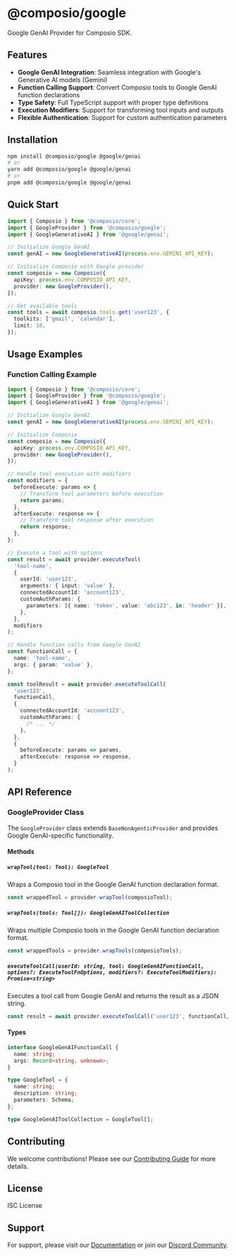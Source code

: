 # @composio/google

Google GenAI Provider for Composio SDK.

## Features

- **Google GenAI Integration**: Seamless integration with Google's Generative AI models (Gemini)
- **Function Calling Support**: Convert Composio tools to Google GenAI function declarations
- **Type Safety**: Full TypeScript support with proper type definitions
- **Execution Modifiers**: Support for transforming tool inputs and outputs
- **Flexible Authentication**: Support for custom authentication parameters

## Installation

```bash
npm install @composio/google @google/genai
# or
yarn add @composio/google @google/genai
# or
pnpm add @composio/google @google/genai
```

## Quick Start

```typescript
import { Composio } from '@composio/core';
import { GoogleProvider } from '@composio/google';
import { GoogleGenerativeAI } from '@google/genai';

// Initialize Google GenAI
const genAI = new GoogleGenerativeAI(process.env.GEMINI_API_KEY);

// Initialize Composio with Google provider
const composio = new Composio({
  apiKey: process.env.COMPOSIO_API_KEY,
  provider: new GoogleProvider(),
});

// Get available tools
const tools = await composio.tools.get('user123', {
  toolkits: ['gmail', 'calendar'],
  limit: 10,
});
```

## Usage Examples

### Function Calling Example

```typescript
import { Composio } from '@composio/core';
import { GoogleProvider } from '@composio/google';
import { GoogleGenerativeAI } from '@google/genai';

// Initialize Google GenAI
const genAI = new GoogleGenerativeAI(process.env.GEMINI_API_KEY);

// Initialize Composio
const composio = new Composio({
  apiKey: process.env.COMPOSIO_API_KEY,
  provider: new GoogleProvider(),
});

// Handle tool execution with modifiers
const modifiers = {
  beforeExecute: params => {
    // Transform tool parameters before execution
    return params;
  },
  afterExecute: response => {
    // Transform tool response after execution
    return response;
  },
};

// Execute a tool with options
const result = await provider.executeTool(
  'tool-name',
  {
    userId: 'user123',
    arguments: { input: 'value' },
    connectedAccountId: 'account123',
    customAuthParams: {
      parameters: [{ name: 'token', value: 'abc123', in: 'header' }],
    },
  },
  modifiers
);

// Handle function calls from Google GenAI
const functionCall = {
  name: 'tool-name',
  args: { param: 'value' },
};

const toolResult = await provider.executeToolCall(
  'user123',
  functionCall,
  {
    connectedAccountId: 'account123',
    customAuthParams: {
      /* ... */
    },
  },
  {
    beforeExecute: params => params,
    afterExecute: response => response,
  }
);
```

## API Reference

### GoogleProvider Class

The `GoogleProvider` class extends `BaseNonAgenticProvider` and provides Google GenAI-specific functionality.

#### Methods

##### `wrapTool(tool: Tool): GoogleTool`

Wraps a Composio tool in the Google GenAI function declaration format.

```typescript
const wrappedTool = provider.wrapTool(composioTool);
```

##### `wrapTools(tools: Tool[]): GoogleGenAIToolCollection`

Wraps multiple Composio tools in the Google GenAI function declaration format.

```typescript
const wrappedTools = provider.wrapTools(composioTools);
```

##### `executeToolCall(userId: string, tool: GoogleGenAIFunctionCall, options?: ExecuteToolFnOptions, modifiers?: ExecuteToolModifiers): Promise<string>`

Executes a tool call from Google GenAI and returns the result as a JSON string.

```typescript
const result = await provider.executeToolCall('user123', functionCall, options, modifiers);
```

#### Types

```typescript
interface GoogleGenAIFunctionCall {
  name: string;
  args: Record<string, unknown>;
}

type GoogleTool = {
  name: string;
  description: string;
  parameters: Schema;
};

type GoogleGenAIToolCollection = GoogleTool[];
```

## Contributing

We welcome contributions! Please see our [Contributing Guide](../../CONTRIBUTING.md) for more details.

## License

ISC License

## Support

For support, please visit our [Documentation](https://docs.composio.dev) or join our [Discord Community](https://discord.gg/composio).

